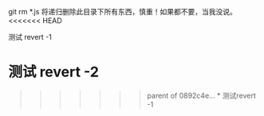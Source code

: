 git rm \*.js
将递归删除此目录下所有东西，慎重！如果都不要，当我没说。
<<<<<<< HEAD


测试 revert -1

测试 revert -2
=======
>>>>>>> parent of 0892c4e... * 测试revert -1
